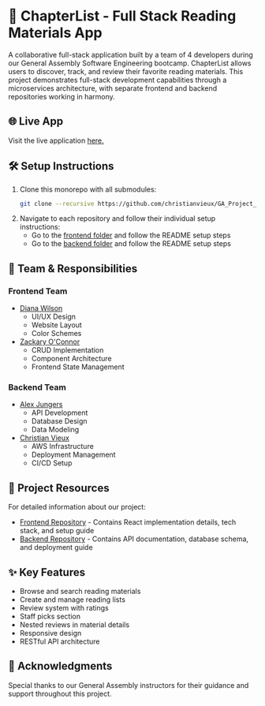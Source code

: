 # 🚀 ChapterList - Full Stack Reading Materials App
A collaborative full-stack application built by a team of 4 developers during our General Assembly Software Engineering bootcamp. ChapterList allows users to discover, track, and review their favorite reading materials. This project demonstrates full-stack development capabilities through a microservices architecture, with separate frontend and backend repositories working in harmony.
## 🌐 Live App
Visit the live application [here.](http://54.165.74.209:3004)
## 🛠 Setup Instructions
1. Clone this monorepo with all submodules:
   ```bash
   git clone --recursive https://github.com/christianvieux/GA_Project_4_ChapertList.git
   ```
2. Navigate to each repository and follow their individual setup instructions:
   - Go to the [frontend folder](https://github.com/zackaryoconnor/Front-End) and follow the README setup steps
   - Go to the [backend folder](https://github.com/ajungers-ga/unit-4-collaboration-project-BackEnd) and follow the README setup steps
## 👥 Team & Responsibilities
### Frontend Team
- [Diana Wilson](https://github.com/DianaWilson1)
  - UI/UX Design
  - Website Layout
  - Color Schemes
- [Zackary O'Connor](https://github.com/zackaryoconnor)
  - CRUD Implementation
  - Component Architecture
  - Frontend State Management
### Backend Team
- [Alex Jungers](https://github.com/ajungers-ga)
  - API Development
  - Database Design
  - Data Modeling
- [Christian Vieux](https://github.com/christianvieux)
  - AWS Infrastructure
  - Deployment Management
  - CI/CD Setup
## 📂 Project Resources
For detailed information about our project:
- [Frontend Repository](https://github.com/zackaryoconnor/Front-End) - Contains React implementation details, tech stack, and setup guide
- [Backend Repository](https://github.com/ajungers-ga/unit-4-collaboration-project-BackEnd) - Contains API documentation, database schema, and deployment guide
## ✨ Key Features
- Browse and search reading materials
- Create and manage reading lists
- Review system with ratings
- Staff picks section
- Nested reviews in material details
- Responsive design
- RESTful API architecture
## 🙏 Acknowledgments
Special thanks to our General Assembly instructors for their guidance and support throughout this project.
